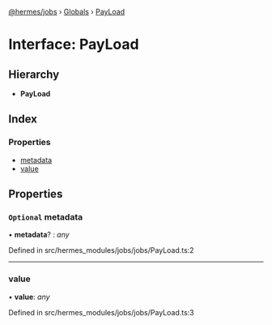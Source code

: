 [@hermes/jobs](../README.md) › [Globals](../globals.md) › [PayLoad](payload.md)

# Interface: PayLoad

## Hierarchy

* **PayLoad**

## Index

### Properties

* [metadata](payload.md#optional-metadata)
* [value](payload.md#value)

## Properties

### `Optional` metadata

• **metadata**? : *any*

Defined in src/hermes_modules/jobs/jobs/PayLoad.ts:2

___

###  value

• **value**: *any*

Defined in src/hermes_modules/jobs/jobs/PayLoad.ts:3

